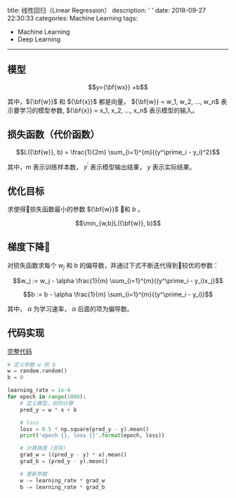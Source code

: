 title: 线性回归（Linear Regression）
description: ' '
date: 2018-09-27 22:30:33
categories: Machine Learning
tags:
  - Machine Learning
  - Deep Learning
---

## 模型

$$y={\bf{wx}} +b$$

其中，${\bf{w}}$ 和 ${\bf{x}}$ 都是向量， ${\bf{w}} = w_1, w_2, ..., w_n$ 表示要学习的模型参数, ${\bf{x}} = x_1, x_2, ..., x_n$ 表示模型的输入。

## 损失函数（代价函数）

$$L({\bf{w}}, b) = \frac{1}{2m} \sum_{i=1}^{m}{(y^\prime_i - y_i)^2}$$

其中，$m$ 表示训练样本数， $y^\prime$ 表示模型输出结果， $y$ 表示实际结果。

## 优化目标

求使得损失函数最小的参数 ${\bf{w}}$ 和 $b$ 。

$$\min_{w,b}L({\bf{w}}, b)$$

## 梯度下降

对损失函数求每个 $w_j$ 和 $b$ 的偏导数，并通过下式不断迭代得到较优的参数：

$$w_j := w_j - \alpha \frac{1}{m} \sum_{i=1}^{m}{(y^\prime_i - y_i)x_j}$$

$$b := b - \alpha \frac{1}{m} \sum_{i=1}^{m}{(y^\prime_i - y_i)}$$

其中， $\alpha$ 为学习速率， $\alpha$ 后面的项为偏导数。

## 代码实现

[完整代码](https://github.com/hf136/models/tree/master/LinearRegression)

``` python
# 定义参数 w 和 b
w = random.random()
b = 0

learning_rate = 1e-4
for epoch in range(1000):
    # 定义模型，前向计算
    pred_y = w * x + b

    # loss
    loss = 0.5 * np.square(pred_y - y).mean()
    print('epoch {}, loss {}'.format(epoch, loss))

    # 计算梯度（求导）
    grad_w = ((pred_y - y) * x).mean()
    grad_b = (pred_y - y).mean()

    # 更新参数
    w -= learning_rate * grad_w
    b -= learning_rate * grad_b
```
